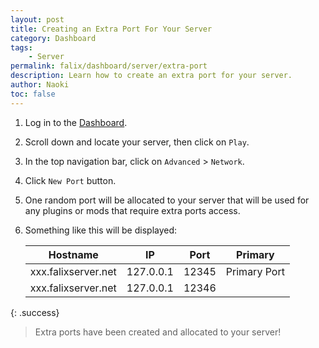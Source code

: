 ```yaml
---
layout: post
title: Creating an Extra Port For Your Server
category: Dashboard
tags:
    - Server
permalink: falix/dashboard/server/extra-port
description: Learn how to create an extra port for your server.
author: Naoki
toc: false
---
```


1. Log in to the [Dashboard](https://client.falixnodes.net/).

2. Scroll down and locate your server, then click on `Play`.

3. In the top navigation bar, click on `Advanced` > `Network`.

4. Click `New Port` button.

5. One random port will be allocated to your server that will be used for any plugins or mods that require extra ports access.

6. Something like this will be displayed:

    | Hostname            | IP        | Port  | Primary      |
    | ------------------- | --------- | ----- | ------------ |
    | xxx.falixserver.net | 127.0.0.1 | 12345 | Primary Port |
    | xxx.falixserver.net | 127.0.0.1 | 12346 |              |
    

{: .success}
> Extra ports have been created and allocated to your server!